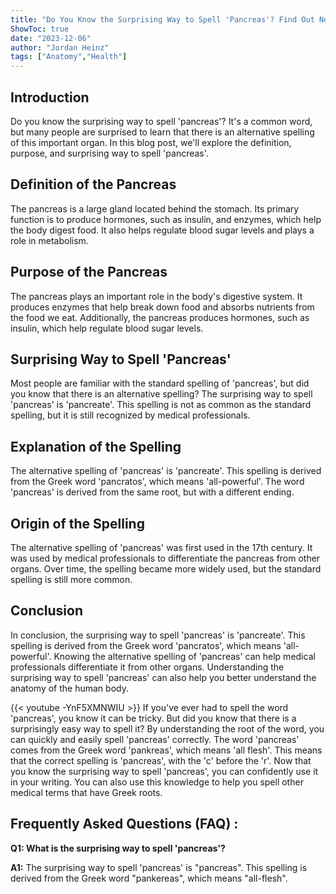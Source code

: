 ```yaml
---
title: "Do You Know the Surprising Way to Spell 'Pancreas'? Find Out Now!"
ShowToc: true 
date: "2023-12-06"
author: "Jordan Heinz" 
tags: ["Anatomy","Health"]
---
```

## Introduction

Do you know the surprising way to spell 'pancreas'? It's a common word, but many people are surprised to learn that there is an alternative spelling of this important organ. In this blog post, we'll explore the definition, purpose, and surprising way to spell 'pancreas'. 

## Definition of the Pancreas

The pancreas is a large gland located behind the stomach. Its primary function is to produce hormones, such as insulin, and enzymes, which help the body digest food. It also helps regulate blood sugar levels and plays a role in metabolism. 

## Purpose of the Pancreas

The pancreas plays an important role in the body's digestive system. It produces enzymes that help break down food and absorbs nutrients from the food we eat. Additionally, the pancreas produces hormones, such as insulin, which help regulate blood sugar levels. 

## Surprising Way to Spell 'Pancreas'

Most people are familiar with the standard spelling of 'pancreas', but did you know that there is an alternative spelling? The surprising way to spell 'pancreas' is 'pancreate'. This spelling is not as common as the standard spelling, but it is still recognized by medical professionals. 

## Explanation of the Spelling

The alternative spelling of 'pancreas' is 'pancreate'. This spelling is derived from the Greek word 'pancratos', which means 'all-powerful'. The word 'pancreas' is derived from the same root, but with a different ending. 

## Origin of the Spelling

The alternative spelling of 'pancreas' was first used in the 17th century. It was used by medical professionals to differentiate the pancreas from other organs. Over time, the spelling became more widely used, but the standard spelling is still more common. 

## Conclusion

In conclusion, the surprising way to spell 'pancreas' is 'pancreate'. This spelling is derived from the Greek word 'pancratos', which means 'all-powerful'. Knowing the alternative spelling of 'pancreas' can help medical professionals differentiate it from other organs. Understanding the surprising way to spell 'pancreas' can also help you better understand the anatomy of the human body.

{{< youtube -YnF5XMNWIU >}} 
If you've ever had to spell the word 'pancreas', you know it can be tricky. But did you know that there is a surprisingly easy way to spell it? By understanding the root of the word, you can quickly and easily spell 'pancreas' correctly. The word 'pancreas' comes from the Greek word 'pankreas', which means 'all flesh'. This means that the correct spelling is 'pancreas', with the 'c' before the 'r'. Now that you know the surprising way to spell 'pancreas', you can confidently use it in your writing. You can also use this knowledge to help you spell other medical terms that have Greek roots.

## Frequently Asked Questions (FAQ) :
**Q1: What is the surprising way to spell 'pancreas'?**

**A1:** The surprising way to spell 'pancreas' is "pancreas". This spelling is derived from the Greek word "pankereas", which means "all-flesh".





